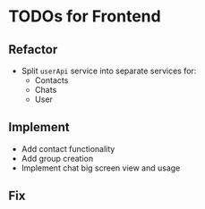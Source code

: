 # TODOs for Frontend

## Refactor

- Split `userApi` service into separate services for:
  - Contacts
  - Chats
  - User

## Implement

- Add contact functionality
- Add group creation
- Implement chat big screen view and usage

## Fix
